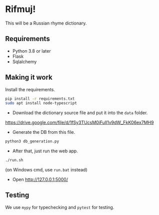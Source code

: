 # Rifmuj!

This will be a Russian rhyme dictionary. 

## Requirements

* Python 3.8 or later
* Flask
* Sqlalchemy

## Making it work

Install the requirements.

```bash
pip install -r requirements.txt
sudo apt install node-typescript
```

* Download the dictionary source file and put it into the `data` folder.

<https://drive.google.com/file/d/1fSy3TUcsM0iFull1v9dW_FkK06ex7MH9>


* Generate the DB from this file.

```bash
python3 db_generation.py
```

* After that, just run the web app.

```bash
./run.sh
```
(on Windows cmd, use `run.bat` instead)

* Open <http://127.0.0.1:5000/>

## Testing

We use `mypy` for typechecking and `pytest` for testing.
